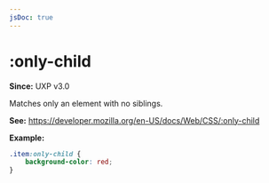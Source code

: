 ```yaml
---
jsDoc: true
---
```

# :only-child

**Since:** UXP v3.0

Matches only an element with no siblings.

**See:** https://developer.mozilla.org/en-US/docs/Web/CSS/:only-child

**Example:**

```css
.item:only-child {     
    background-color: red;
}
```

